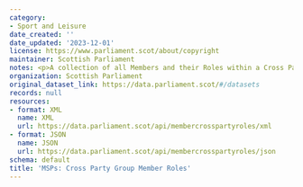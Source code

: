 ```yaml
---
category:
- Sport and Leisure
date_created: ''
date_updated: '2023-12-01'
license: https://www.parliament.scot/about/copyright
maintainer: Scottish Parliament
notes: <p>A collection of all Members and their Roles within a Cross Party Group.</p>
organization: Scottish Parliament
original_dataset_link: https://data.parliament.scot/#/datasets
records: null
resources:
- format: XML
  name: XML
  url: https://data.parliament.scot/api/membercrosspartyroles/xml
- format: JSON
  name: JSON
  url: https://data.parliament.scot/api/membercrosspartyroles/json
schema: default
title: 'MSPs: Cross Party Group Member Roles'
---
```

